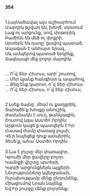 **354**

\
1.Լայնածավալ այս աշխարհում\
Մարդիկ թշվառ են, խեղճ, տրտում:\
Լաց ու արցունք, սով, փոթորիկ\
Բաժինն են մեծ ու փոքրի։\
Սրտերն են դառը՝ ցավով պատած,\
Ապագան է անհայտ երազ,\
Սև ամպերով պատած երկինք,\
Տագնապի մեջ բոլոր մարդիկ։

\
 ... Ո՜վ Տեր Հիսուս, արի՛ շուտով,\
 ... Մեր կյանք հանգիստ և ապահով,\
 ... Քեզ ենք կարոտ, ո՜վ Տեր Հիսուս։\
 ... Ո՜վ Տեր Հիսուս, ո՜վ Տեր Հիսուս,

\
2.Լսեք ձայնը` մեղմ ու քաղցրիկ,\
Տարածե՛ք խոսքը անուշիկ,\
Ժամանակն է սուղ, թանկագին,\
Շուտով կգա Աստծո Որդին:\
Արթուն կացե՛ք պատվերն է Իր:\
Հասավ ժամը փառաց լույսի,\
Վե՛ր նայեցեք դուք ամպերին,\
Տեսե՛ք, ահա՛ Աստծո Որդին։\
\
3.Նա է լույսը մեր փառավոր,\
Կբուժի մեր ցավերը բոլոր։\
Կամոքի վիշտը սրտերի,\
Կսրբի արցունքներն աչքերի։\
Նեղությունները կվերջանան,\
Ուրախությամբ մենք ընդունենք,\
Հիացումով Նրան նայենք\
Եվ Իր շուրջը մենք բոլորենք։
